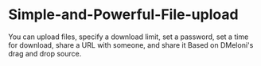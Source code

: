 # Simple-and-Powerful-File-upload
 You can upload files, specify a download limit, set a password, set a time for download, share a URL with someone, and share it
Based on DMeloni's drag and drop source.
